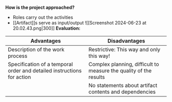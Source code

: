 **How is the project approached?**
- Roles carry out the activities
- [[Artifact]]s serve as input/output
![[Screenshot 2024-06-23 at 20.02.43.png|300]]
**Evaluation:**

| Advantages                                                             | Disadvantages                                                     |
| ---------------------------------------------------------------------- | ----------------------------------------------------------------- |
| Description of the work process                                        | Restrictive: This way and only this way!                          |
| Specification of a temporal order and detailed instructions for action | Complex planning, difficult to measure the quality of the results |
|                                                                        | No statements about artifact contents and dependencies            |
